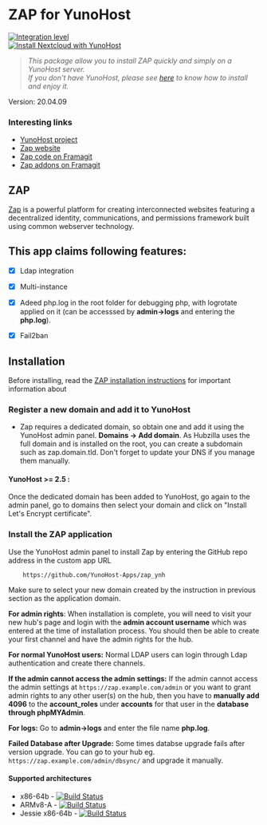 # ZAP for YunoHost

[![Integration level](https://dash.yunohost.org/integration/zap.svg)](https://dash.yunohost.org/appci/app/zap)  
[![Install Nextcloud with YunoHost](https://install-app.yunohost.org/install-with-yunohost.png)](https://install-app.yunohost.org/?app=zap)

> *This package allow you to install ZAP quickly and simply on a YunoHost server.  
If you don't have YunoHost, please see [here](https://yunohost.org/#/install) to know how to install and enjoy it.*


Version: 20.04.09

### Interesting links

- [YunoHost project](https://yunohost.org)
- [Zap website](https://zotlabs.com/zap/)
- [Zap code on Framagit](https://framagit.org/zot/zap)
- [Zap addons on Framagit](https://framagit.org/zot/zap-addons)

## ZAP
[Zap](https://zotlabs.com/zap/) is a powerful platform for creating interconnected websites featuring a decentralized identity, communications, and permissions framework built using common webserver technology.

## This app claims following features:
- [X] Ldap integration
- [X] Multi-instance
- [X] Adeed php.log in the root folder for debugging php, with logrotate applied on it (can be accesssed by **admin->logs** and entering the **php.log**).
- [X] Fail2ban 



## Installation
Before installing, read the [ZAP installation instructions](https://framagit.org/zot/zap/blob/master/install/INSTALL.txt) for important information about


### Register a new domain and add it to YunoHost
- Zap requires a dedicated domain, so obtain one and add it using the YunoHost admin panel. **Domains -> Add domain**. As Hubzilla uses the full domain and is installed on the root, you can create a subdomain such as zap.domain.tld. Don't forget to update your DNS if you manage them manually.


#### YunoHost >= 2.5 :
Once the dedicated domain has been added to YunoHost, go again to the admin panel, go to domains then select your domain and click on "Install Let's Encrypt certificate".

### Install the ZAP application
Use the YunoHost admin panel to install Zap by entering the GitHub repo address in the custom app URL

		https://github.com/YunoHost-Apps/zap_ynh

Make sure to select your new domain created by the instruction in previous section as the application domain.

**For admin rights**: When installation is complete, you will need to visit your new hub's page and login with the **admin account username** which was entered at the time of installation process. You should then be able to create your first channel and have the admin rights for the hub.

**For normal YunoHost users:** Normal LDAP users can login through Ldap authentication and create there channels.

**If the admin cannot access the admin settings:** If the admin cannot access the admin settings at `https://zap.example.com/admin` or you want to grant admin rights to any other user(s) on the hub, then you have to **manually add 4096** to the **account_roles** under **accounts** for that user in the **database through phpMYAdmin**.

**For logs:** Go to **admin->logs** and enter the file name **php.log**. 

**Failed Database after Upgrade:** Some times databse upgrade fails after version upgrade. You can go to your hub eg. `https://zap.example.com/admin/dbsync/` and upgrade it manually.


#### Supported architectures

* x86-64b - [![Build Status](https://ci-apps.yunohost.org/ci/logs/zap%20%28Official%29.svg)](https://ci-apps.yunohost.org/ci/apps/zap/)
* ARMv8-A - [![Build Status](https://ci-apps-arm.yunohost.org/ci/logs/zap%20%28Official%29.svg)](https://ci-apps-arm.yunohost.org/ci/apps/zap/)
* Jessie x86-64b - [![Build Status](https://ci-stretch.nohost.me/ci/logs/zap%20%28Official%29.svg)](https://ci-stretch.nohost.me/ci/apps/zap/)

